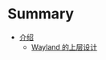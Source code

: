# Summary

- [介绍](./1.Introduction/index.md)
    - [Wayland 的上层设计](./1.Introduction/1.High-level_Wayland_Design.md)